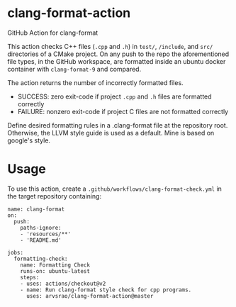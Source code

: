# clang-format-action
GitHub Action for clang-format

This action checks C++ files (`.cpp` and `.h`) in `test/`, `/include`, and `src/` directories of a CMake project. On any push to the repo the aforementioned file types, in the GitHub workspace, are formatted inside an ubuntu docker container with `clang-format-9` and compared.

The action returns the number of incorrectly formatted files.

* SUCCESS: zero exit-code if project `.cpp` and `.h` files are formatted correctly
* FAILURE: nonzero exit-code if project C files are not formatted correctly

Define desired formatting rules in a .clang-format file at the repository root. Otherwise, the LLVM style guide is used as a default. Mine is based on google's style.
# Usage

To use this action, create a `.github/workflows/clang-format-check.yml` in the target repository containing:

```
name: clang-format
on:
  push:
    paths-ignore:
    - 'resources/**'
    - 'README.md'

jobs:
  formatting-check:
    name: Formatting Check
    runs-on: ubuntu-latest
    steps:
    - uses: actions/checkout@v2
    - name: Run clang-format style check for cpp programs.
      uses: arvsrao/clang-format-action@master
```
